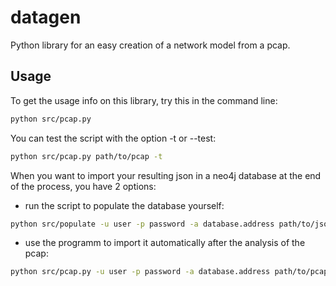 # datagen

Python library for an easy creation of a network model from a pcap.

## Usage

To get the usage info on this library, try this in the command line:

```bash
python src/pcap.py
```

You can test the script with the option -t or --test:

```bash
python src/pcap.py path/to/pcap -t
```

When you want to import your resulting json in a neo4j database at the end of the process, you have 2 options:

- run the script to populate the database yourself:
```bash
python src/populate -u user -p password -a database.address path/to/json/file
```

- use the programm to import it automatically after the analysis of the pcap:
```bash
python src/pcap.py -u user -p password -a database.address path/to/pcap
```
